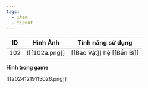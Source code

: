 ```yaml
---
tags:
  - item
  - tiennt
---
```


| ID  | Hình Ảnh      | Tính năng sử dụng         |
| --- | ------------- | ------------------------- |
| 102 | ![[102a.png]] | [[Bảo Vật]] hệ [[Bền Bỉ]] |

**Hình trong game**

![[20241219115026.png]]